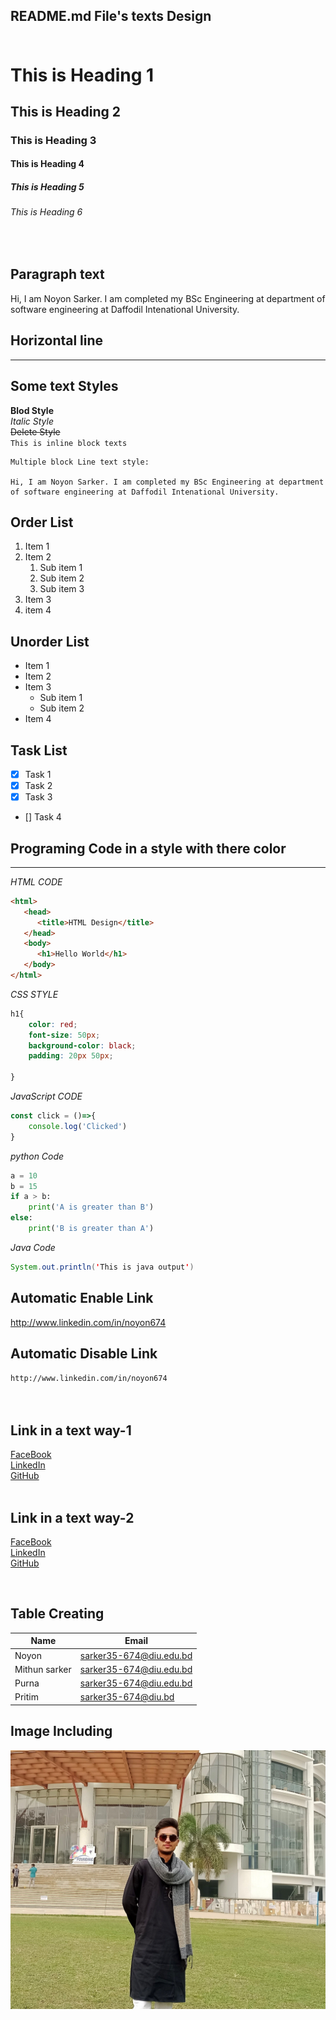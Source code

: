 <!--Read me file design using markDown commands-->
<!--3 speech work as a line breaker>
<!--All Heading-->
## README.md File's texts Design <br><br>
<!--Using markdown command-->
# This is Heading 1
## This is Heading 2
### This is Heading 3
#### This is Heading 4
##### This is Heading 5
###### This is Heading 6
<br> <!--HTML tags also allow-->

<!--Normal text or paragraph-->
## Paragraph text
Hi, I am Noyon Sarker. I am completed my BSc Engineering at department of software engineering at Daffodil Intenational University.   

## Horizontal line
<!--Horizontal Line-->
---   

<!--Normal text or paragraph-->
## Some text Styles
__Blod Style__   
_Italic Style_   
~~Delete Style~~   
`This is inline block texts`

```
Multiple block Line text style:

Hi, I am Noyon Sarker. I am completed my BSc Engineering at department of software engineering at Daffodil Intenational University. 
```

## Order List
<!--order list-->
1. Item 1
2. Item 2
    1. Sub item 1
    2. Sub item 2
    3. Sub item 3
3. Item 3
4. item 4

<!--Unorder list-->
## Unorder List
- Item 1
- Item 2
- Item 3
    - Sub item 1
    - Sub item 2
- Item 4

<!--Task order list-->
## Task List
- [x] Task 1
- [x] Task 2
- [x] Task 3
- [] Task 4


## Programing Code in a style with there color
---
<!------Html code------>
_HTML CODE_

```html
<html>
   <head>
      <title>HTML Design</title>
   </head>
   <body>
      <h1>Hello World</h1>
   </body>
</html>
```

<!------CSS styling------>
_CSS STYLE_

```css
h1{
    color: red;
    font-size: 50px;
    background-color: black;
    padding: 20px 50px;

}
```

<!------Javascript code------>
_JavaScript CODE_
```javascript
const click = ()=>{
    console.log('Clicked')
}
```

<!------Python code------>
_python Code_

```python
a = 10
b = 15
if a > b:
    print('A is greater than B')
else:
    print('B is greater than A')
```

<!------Java code------>
_Java Code_
```java
System.out.println('This is java output')
```

<!--Automatic enable link-->
## Automatic Enable Link
http://www.linkedin.com/in/noyon674

## Automatic Disable Link
<!--Automatic disable link-->
`http://www.linkedin.com/in/noyon674` <br><br><br>

## Link in a text way-1
[FaceBook](http://www.facebok.com/prethun)   
[LinkedIn](http://www.linkedin.com/in/noyon674)   
[GitHub](http://www.github.com/noyon674)   <br><br>


## Link in a text way-2
[FaceBook][facebookLink]   
[LinkedIn][LinkedInLink]   
[GitHub][GitHubLink]



<!--All links here-->
[facebookLink]: http://www.facebok.com/prethun   
[LinkedInLink]: http://www.linkedin.com/in/noyon674 
[GitHubLink]: http://www.github.com/noyon674    
<br>


<!--Table creating -->
## Table Creating
| Name | Email |
| ---- | ----- |
|Noyon | sarker35-674@diu.edu.bd |
|Mithun sarker | sarker35-674@diu.edu.bd |
|Purna | sarker35-674@diu.edu.bd |
|Pritim | sarker35-674@diu.bd|


<!--Image including-->
## Image Including
![profile](./img//me.jpg)